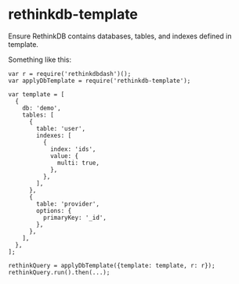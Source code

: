 # rethinkdb-template

Ensure RethinkDB contains databases, tables, and indexes defined in template.

Something like this:

```
var r = require('rethinkdbdash')();
var applyDbTemplate = require('rethinkdb-template');

var template = [
  {
    db: 'demo',
    tables: [
      {
        table: 'user',
        indexes: [
          {
            index: 'ids',
            value: {
              multi: true,
            },
          },
        ],
      },
      {
        table: 'provider',
        options: {
          primaryKey: '_id',
        },
      },
    ],
  },
];

rethinkQuery = applyDbTemplate({template: template, r: r});
rethinkQuery.run().then(...);

```
